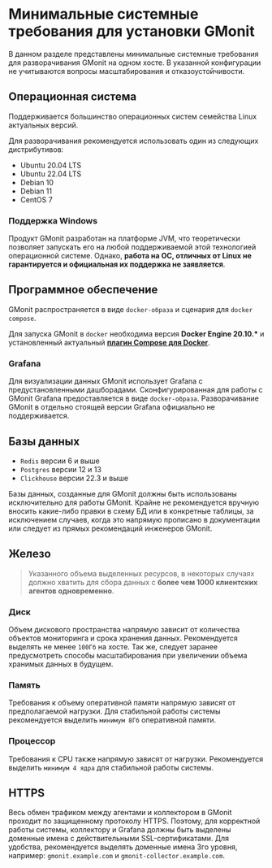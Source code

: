 # Минимальные системные требования для установки GMonit
В данном разделе представлены минимальные системные требования для разворачивания GMonit на одном хосте. В указанной конфигурации не учитываются вопросы масштабирования и отказоустойчивости. 

## Операционная система
Поддерживается большинство операционных систем семейства Linux актуальных версий. 

Для разворачивания рекомендуется использовать один из следующих дистрибутивов:
- Ubuntu 20.04 LTS
- Ubuntu 22.04 LTS
- Debian 10
- Debian 11
- CentOS 7

### Поддержка Windows
Продукт GMonit разработан на платформе JVM, что теоретически позволяет запускать его на любой поддерживаемой этой технологией операционной системе. Однако, **работа на ОС, отличных от Linux не гарантируется и официальная их поддержка не заявляется**. 

## Программное обеспечение
GMonit распространяется в виде `docker-образа` и сценария для `docker compose`. 

Для запуска GMonit в `docker` необходима версия __Docker Engine 20.10.*__ и установленный актуальный [__плагин Compose для Docker__](https://docs.docker.com/compose/install/linux/).


### Grafana
Для визуализации данных GMonit использует Grafana с предустановленными дашборадами. 
Сконфигурированная для работы с GMonit Grafana предоставляется в виде `docker-образа`. Разворачивание GMonit в отдельно стоящей версии Grafana официально не поддерживается. 

## Базы данных
- `Redis` версии 6 и выше
- `Postgres` версии 12 и 13
- `Clickhouse` версии 22.3 и выше

Базы данных, созданные для GMonit должны быть использованы исключительно для работы GMonit. Крайне не рекомендуется вручную вносить какие-либо правки в схему БД или в конкретные таблицы, за исключением случаев, когда это напрямую прописано в документации или следует из прямых рекомендаций инженеров GMonit.

## Железо
>Указанного объема выделенных ресурсов, в некоторых случаях должно хватить для сбора данных с __более чем 1000 клиентских агентов одновременно__.

### Диск
Объем дискового пространства напрямую зависит от количества объектов мониторинга и срока хранения данных. Рекомендуется выделять не менее `100Гб` на хосте. Так же, следует заранее предусмотреть способы масштабирования при увеличении объема хранимых данных в будущем.

### Память
Требования к объему оперативной памяти напрямую зависят от предполагаемой нагрузки. Для стабильной работы системы рекомендуется выделить `минимум 8Гб` оперативной памяти.  

### Процессор
Требования к CPU также напрямую зависят от нагрузки. Рекомендуется выделить `минимум 4 ядра` для стабильной работы системы. 

## HTTPS
Весь обмен трафиком между агентами и коллектором в GMonit проходит по защищенному протоколу HTTPS. Поэтому, для корректной работы системы, коллектору и Grafana должны быть выделены доменные имена с действительными SSL-сертификатами. Для удобства, рекомендуется выделять доменные имена 3го уровня, например: `gmonit.example.com` и `gmonit-collector.example.com`.